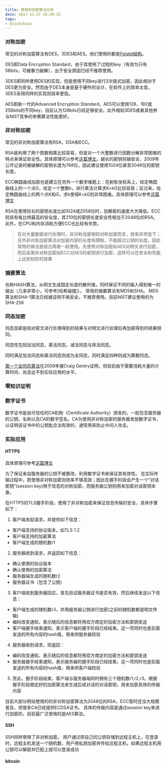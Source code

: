 ```yaml
---
title: 常用的加密算法分析
date: 2017-11-27 10:29:31
tags:
- blockchain
---
```


### 对称加密

常见的对称加密算法有DES，3DES和AES。他们使用的都是[Feistel结构](https://en.wikipedia.org/wiki/Feistel_cipher)。

DES即Data Encryption Standard，由于其使用了过短的key（有效为只有56bits，可被暴力破解），出于安全原因已经不推荐使用。

3DES即同样使用DES的实现，但是使用不同key进行3次链式加密，因此相对于DES更为安全。然而由于DES本身是基于硬件的设计，在软件上的效率太低，3DES采用同样的实现则效率更低。

AES即新一代的Advanced Encryption Standard。AES可以使用128，192或256bits的不同key，目前认为128bits已经足够安全。此外相较3DES或者其他参与NIST竞争的参赛算法性能更好。

### 非对称加密

常见的非对称加密算法有RSA，DSA和ECC。

RSA是利用了两个质数相乘比较容易，但是对一个大整数进行因数分解非常困难的特点来保证安全性。具体原理可以参考[这篇博文](http://www.ruanyifeng.com/blog/2013/07/rsa_algorithm_part_two.html)。越长的密钥则越安全，2009年公开记录的被破解的密钥长度为768位，因此建议使用1024位甚至2048位的密钥长度。

ECC椭圆曲线加密也是建立在另外一个数学难题上：在射影坐标系上，给定椭圆曲线上的一个点G，给定一个整数k，进行乘法计算求K=kG比较容易；反过来，给定椭圆曲线上的两个点K和G，求k使得K=kG则非常困难。具体原理可以参考[这篇博文](https://www.pediy.com/kssd/pediy06/pediy6014.htm)

RSA在使用较长的密钥长度比如1024或2058位时，加解密的速度大大降低。ECC则具有每比特最高的安全度，其210位的密钥长度安全性相当于2048位的RSA。此外，在CPU和内存消耗方便ECC也比较有优势。

> 在对大量数据进行处理时，非对称加密相较对称加密而言，效率非常低下；另外非对称加密算法对加密内容的长度有限制，不能超过公钥的长度。因此常用的做法是结合两者一起使用。先使用对称加密如AES对明文进行加密，而后采用非对称加密如ECC对AES的密钥进行加密，这样可以在安全和性能上达到较好的效果


### 摘要算法

也称HASH算法，从明文生成固定长度的散列值，同时保证不同的输入得到唯一的输出（几率非常小，可参考[哈希碰撞]）。
常用的摘要算法有MD5和SHA。
MD5算法和SHA-1算法已经被证明不再安全，不推荐使用。目前NIST建议使用的为SHA-256

### 同态加密

同态加密是指对密文进行处理得到的结果与对明文进行处理后再加密得到的结果相同。

同态性包括加法同态，乘法同态，减法同态与除法同态。

同时满足加法同态和乘法同态则成为全同态，同时满足四种则成为算数同态。

[第一个全同态算法](https://www.cs.cmu.edu/~odonnell/hits09/gentry-homomorphic-encryption.pdf)在2009年被Craig Gentry证明，但目前由于需要消耗大量的计算时间，尚且达不到实际应用的水平。

### 零知识证明

### 数字证书
数字证书是由可信任的CA机构（Certificate Authority）颁发的，一般包含服务器的公钥，名称以及CA的数字签名。CA为使用非对称加密的服务器发放数字证书，以证明该证书中的公钥匙合法有效的，通常用来防止中间人攻击。


### 实际应用

#### HTTPS

具体原理可参考[这篇博文](http://www.ruanyifeng.com/blog/2014/02/ssl_tls.html)

为了保证来自服务器的公钥不被篡改，利用数字证书来保证其有效性。
在实际传输过程中，若使用非对称加密则效率不够高效；因此在握手阶段会产生一个“对话密钥”(session key)用于信息的对称加密，而服务器公钥则用来加密对话密钥本身。

在HTTPS的TLS握手阶段，使用了非对称加密来保证信息传输的安全，具体步骤如下：
1. 客户端发起请求，并提供如下信息：
 * 客户端支持的协议版本，如TLS 1.2
 * 客户端支持的加密算法
 * 客户端生成的随机数r1
2. 服务器收到请求，并返回如下信息：
 * 确认使用的协议版本
 * 确认使用的加密算法
 * 服务器端生成的随机数r2
 * 服务器证书（包含了公钥）
3. 客户端收到服务器回应，首先验证服务器证书是否有效，然后继续发送以下信息：
 * 客户端生成的随机数r3，并用服务器公钥进行加密(之前的随机数都是明文传输)
 * 编码改变通知，表示随后的信息都将用双方商定的加密方法和密钥发送
 * 客户端握手结束通知，表示客户端的握手阶段已经结束。这一项同时也是前面发送的所有内容的hash值，用来供服务器校验
4. 服务器收到请求，则返回：
 * 编码改变通知，表示随后的信息都将用双方商定的加密方法和密钥发送
 * 服务器握手结束通知，表示服务器的握手阶段已经结束。这一项同时也是前面发送的所有内容的hash值，用来供客户端校验
5. 至此，握手阶段结束，客户端与服务器端同时拥有三个随机数r1,r2,r3。根据握手阶段商定好的加密算法来生成后续对话的对话密钥，用来加密具体的传输内容

目前大部分网站使用的的非对称加密算法为2048位的RSA，ECC暂时还没大规模普及，但很多CA已经提供ECDSA证书。
具体的传输内容是通过session key来进行加密的，目前最广泛使用的是AES算法。

#### SSH

SSH同样使用了非对称加密。
用户通过把自己的公钥存储到远程主机上，在登录时，远程主机发送一个随机数，用户用私钥加密并传给远程主机，如果远程主机用公钥可以解密并匹配上就可以登录成功


#### bitcoin






